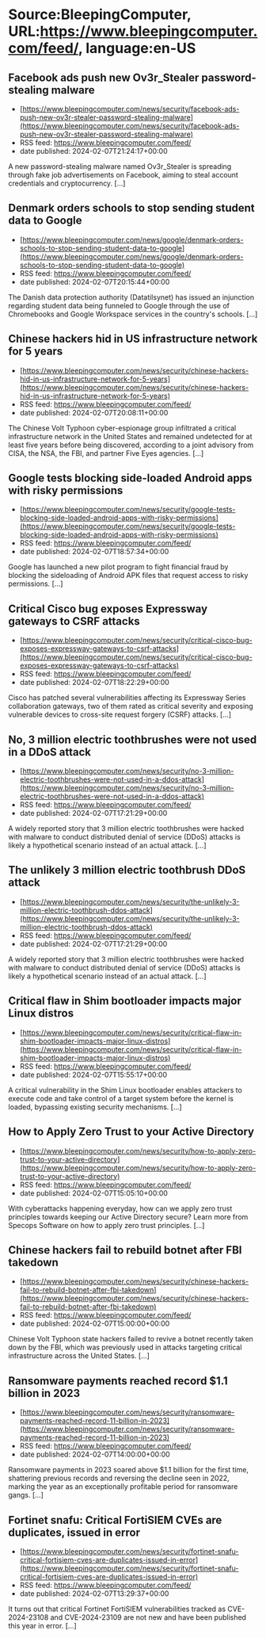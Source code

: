 # Source:BleepingComputer, URL:https://www.bleepingcomputer.com/feed/, language:en-US

## Facebook ads push new Ov3r_Stealer password-stealing malware
 - [https://www.bleepingcomputer.com/news/security/facebook-ads-push-new-ov3r-stealer-password-stealing-malware](https://www.bleepingcomputer.com/news/security/facebook-ads-push-new-ov3r-stealer-password-stealing-malware)
 - RSS feed: https://www.bleepingcomputer.com/feed/
 - date published: 2024-02-07T21:24:17+00:00

A new password-stealing malware named Ov3r_Stealer is spreading through fake job advertisements on Facebook, aiming to steal account credentials and cryptocurrency. [...]

## Denmark orders schools to stop sending student data to Google
 - [https://www.bleepingcomputer.com/news/google/denmark-orders-schools-to-stop-sending-student-data-to-google](https://www.bleepingcomputer.com/news/google/denmark-orders-schools-to-stop-sending-student-data-to-google)
 - RSS feed: https://www.bleepingcomputer.com/feed/
 - date published: 2024-02-07T20:15:44+00:00

The Danish data protection authority (Datatilsynet) has issued an injunction regarding student data being funneled to Google through the use of Chromebooks and Google Workspace services in the country's schools. [...]

## Chinese hackers hid in US infrastructure network for 5 years
 - [https://www.bleepingcomputer.com/news/security/chinese-hackers-hid-in-us-infrastructure-network-for-5-years](https://www.bleepingcomputer.com/news/security/chinese-hackers-hid-in-us-infrastructure-network-for-5-years)
 - RSS feed: https://www.bleepingcomputer.com/feed/
 - date published: 2024-02-07T20:08:11+00:00

The Chinese Volt Typhoon cyber-espionage group infiltrated a critical infrastructure network in the United States and remained undetected for at least five years before being discovered, according to a joint advisory from CISA, the NSA, the FBI, and partner Five Eyes agencies. [...]

## Google tests blocking side-loaded Android apps with risky permissions
 - [https://www.bleepingcomputer.com/news/security/google-tests-blocking-side-loaded-android-apps-with-risky-permissions](https://www.bleepingcomputer.com/news/security/google-tests-blocking-side-loaded-android-apps-with-risky-permissions)
 - RSS feed: https://www.bleepingcomputer.com/feed/
 - date published: 2024-02-07T18:57:34+00:00

Google has launched a new pilot program to fight financial fraud by blocking the sideloading of Android APK files that request access to risky permissions. [...]

## Critical Cisco bug exposes Expressway gateways to CSRF attacks
 - [https://www.bleepingcomputer.com/news/security/critical-cisco-bug-exposes-expressway-gateways-to-csrf-attacks](https://www.bleepingcomputer.com/news/security/critical-cisco-bug-exposes-expressway-gateways-to-csrf-attacks)
 - RSS feed: https://www.bleepingcomputer.com/feed/
 - date published: 2024-02-07T18:22:29+00:00

Cisco has patched several vulnerabilities affecting its Expressway Series collaboration gateways, two of them rated as critical severity and exposing vulnerable devices to cross-site request forgery (CSRF) attacks. [...]

## No, 3 million electric toothbrushes were not used in a DDoS attack
 - [https://www.bleepingcomputer.com/news/security/no-3-million-electric-toothbrushes-were-not-used-in-a-ddos-attack](https://www.bleepingcomputer.com/news/security/no-3-million-electric-toothbrushes-were-not-used-in-a-ddos-attack)
 - RSS feed: https://www.bleepingcomputer.com/feed/
 - date published: 2024-02-07T17:21:29+00:00

A widely reported story that 3 million electric toothbrushes were hacked with malware to conduct distributed denial of service (DDoS) attacks is likely a hypothetical scenario instead of an actual attack. [...]

## The unlikely 3 million electric toothbrush DDoS attack
 - [https://www.bleepingcomputer.com/news/security/the-unlikely-3-million-electric-toothbrush-ddos-attack](https://www.bleepingcomputer.com/news/security/the-unlikely-3-million-electric-toothbrush-ddos-attack)
 - RSS feed: https://www.bleepingcomputer.com/feed/
 - date published: 2024-02-07T17:21:29+00:00

A widely reported story that 3 million electric toothbrushes were hacked with malware to conduct distributed denial of service (DDoS) attacks is likely a hypothetical scenario instead of an actual attack. [...]

## Critical flaw in Shim bootloader impacts major Linux distros
 - [https://www.bleepingcomputer.com/news/security/critical-flaw-in-shim-bootloader-impacts-major-linux-distros](https://www.bleepingcomputer.com/news/security/critical-flaw-in-shim-bootloader-impacts-major-linux-distros)
 - RSS feed: https://www.bleepingcomputer.com/feed/
 - date published: 2024-02-07T15:55:17+00:00

A critical vulnerability in the Shim Linux bootloader enables attackers to execute code and take control of a target system before the kernel is loaded, bypassing existing security mechanisms. [...]

## How to Apply Zero Trust to your Active Directory
 - [https://www.bleepingcomputer.com/news/security/how-to-apply-zero-trust-to-your-active-directory](https://www.bleepingcomputer.com/news/security/how-to-apply-zero-trust-to-your-active-directory)
 - RSS feed: https://www.bleepingcomputer.com/feed/
 - date published: 2024-02-07T15:05:10+00:00

With cyberattacks happening everyday, how can we apply zero trust principles towards keeping our Active Directory secure? Learn more from Specops Software on how to apply zero trust principles. [...]

## Chinese hackers fail to rebuild botnet after FBI takedown
 - [https://www.bleepingcomputer.com/news/security/chinese-hackers-fail-to-rebuild-botnet-after-fbi-takedown](https://www.bleepingcomputer.com/news/security/chinese-hackers-fail-to-rebuild-botnet-after-fbi-takedown)
 - RSS feed: https://www.bleepingcomputer.com/feed/
 - date published: 2024-02-07T15:00:00+00:00

Chinese Volt Typhoon state hackers failed to revive a botnet recently taken down by the FBI, which was previously used in attacks targeting critical infrastructure across the United States. [...]

## Ransomware payments reached record $1.1 billion in 2023
 - [https://www.bleepingcomputer.com/news/security/ransomware-payments-reached-record-11-billion-in-2023](https://www.bleepingcomputer.com/news/security/ransomware-payments-reached-record-11-billion-in-2023)
 - RSS feed: https://www.bleepingcomputer.com/feed/
 - date published: 2024-02-07T14:00:00+00:00

Ransomware payments in 2023 soared above $1.1 billion for the first time, shattering previous records and reversing the decline seen in 2022, marking the year as an exceptionally profitable period for ransomware gangs. [...]

## Fortinet snafu: Critical FortiSIEM CVEs are duplicates, issued in error
 - [https://www.bleepingcomputer.com/news/security/fortinet-snafu-critical-fortisiem-cves-are-duplicates-issued-in-error](https://www.bleepingcomputer.com/news/security/fortinet-snafu-critical-fortisiem-cves-are-duplicates-issued-in-error)
 - RSS feed: https://www.bleepingcomputer.com/feed/
 - date published: 2024-02-07T13:29:37+00:00

It turns out that critical Fortinet FortiSIEM vulnerabilities tracked as CVE-2024-23108 and CVE-2024-23109 are not new and have been published this year in error. [...]

